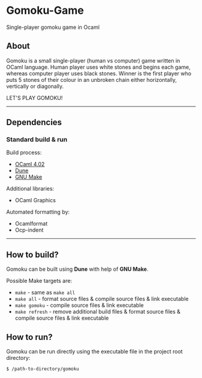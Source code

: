 # Gomoku-Game
Single-player gomoku game in Ocaml

## About
Gomoku is a small single-player (human vs computer) game written in OCaml language. Human player uses white stones and begins each game, whereas computer player uses black stones. Winner is the first player who puts 5 stones of their colour in an unbroken chain either horizontally, vertically or diagonally.

LET'S PLAY GOMOKU!

-----

## Dependencies

### Standard build & run
Build process:
+ [OCaml 4.02](https://ocaml.org)
+ [Dune](https://dune.build)
+ [GNU Make](https://www.gnu.org/software/make)

Additional libraries:
+ OCaml Graphics

Automated formatting by: 
+ Ocamlformat
+ Ocp-indent

-----

## How to build?
Gomoku can be built using **Dune** with help of **GNU Make**.

Possible Make targets are:
+ `make` - same as `make all`
+ `make all` - format source files & compile source files & link executable
+ `make gomoku` - compile source files & link executable
+ `make refresh` - remove additional build files & format source files & compile source files & link executable

## How to run?
Gomoku can be run directly using the executable file in the project root directory:
```sh
$ /path-to-directory/gomoku
```
